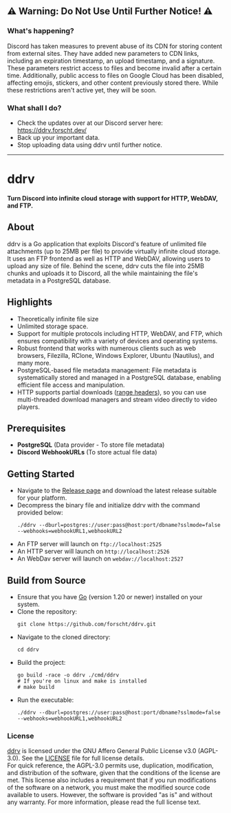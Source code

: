 ## ⚠️ Warning: Do Not Use Until Further Notice! ⚠️

### What's happening?

Discord has taken measures to prevent abuse of its CDN for storing content from external sites. They have added new parameters to CDN links, including an expiration timestamp, an upload timestamp, and a signature. These parameters restrict access to files and become invalid after a certain time. Additionally, public access to files on Google Cloud has been disabled, affecting emojis, stickers, and other content previously stored there. While these restrictions aren't active yet, they will be soon.

### What shall I do?

- Check the updates over at our Discord server here: https://ddrv.forscht.dev/
- Back up your important data.
- Stop uploading data using ddrv until further notice.

---

# ddrv
**Turn Discord into infinite cloud storage with support for HTTP, WebDAV, and FTP.**

## About
ddrv is a Go application that exploits Discord's feature of unlimited file attachments (up to 25MB per file) to provide virtually infinite cloud storage.
It uses an FTP frontend as well as HTTP and WebDAV, allowing users to upload any size of file. Behind the scene, ddrv cuts the file into 25MB chunks and uploads it to Discord, all the while maintaining the file's metadata in a PostgreSQL database.

## Highlights
- Theoretically infinite file size
- Unlimited storage space.
- Support for multiple protocols including HTTP, WebDAV, and FTP, which ensures compatibility with a variety of devices and operating systems.
- Robust frontend that works with numerous clients such as web browsers, Filezilla, RClone, Windows Explorer, Ubuntu (Nautilus), and many more.
- PostgreSQL-based file metadata management: File metadata is systematically stored and managed in a PostgreSQL database, enabling efficient file access and manipulation.
- HTTP supports partial downloads ([range headers](https://developer.mozilla.org/en-US/docs/Web/HTTP/Headers/Range)), so you can use multi-threaded download managers and stream video directly to video players. 

## Prerequisites
- **PostgreSQL** (Data provider - To store file metadata)
- **Discord WebhookURLs** (To store actual file data)

## Getting Started
- Navigate to the [Release page](https://github.com/forscht/ddrv/releases) and download the latest release suitable for your platform.
- Decompress the binary file and initialize ddrv with the command provided below:
    ```shell
    ./ddrv --dburl=postgres://user:pass@host:port/dbname?sslmode=false --webhooks=webhookURL1,webhookURL2
    ```
- An FTP server will launch on `ftp://localhost:2525`
- An HTTP server will launch on `http://localhost:2526`
- An WebDav server will launch on `webdav://localhost:2527`

## Build from Source
- Ensure that you have [Go](https://go.dev/doc/install) (version 1.20 or newer) installed on your system.
- Clone the repository:
  ```shell
  git clone https://github.com/forscht/ddrv.git
  ```
- Navigate to the cloned directory:
  ```shell
  cd ddrv
  ```
- Build the project:
  ```shell
  go build -race -o ddrv ./cmd/ddrv
  # If you're on linux and make is installed
  # make build
  ```
- Run the executable:
  ```shell
  ./ddrv --dburl=postgres://user:pass@host:port/dbname?sslmode=false --webhooks=webhookURL1,webhookURL2
  ```

### License
[ddrv](/) is licensed under the GNU Affero General Public License v3.0 (AGPL-3.0). See the [LICENSE](LICENSE) file for full license details. <br /> 
For quick reference, the AGPL-3.0 permits use, duplication, modification, and distribution of the software, given that the conditions of the license are met. This license also includes a requirement that if you run modifications of the software on a network, you must make the modified source code available to users. However, the software is provided "as is" and without any warranty. For more information, please read the full license text.
